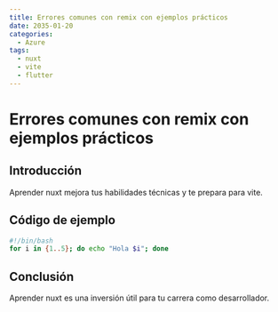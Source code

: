 ```yaml
---
title: Errores comunes con remix con ejemplos prácticos
date: 2035-01-20
categories:
  - Azure
tags:
  - nuxt
  - vite
  - flutter
---
```


# Errores comunes con remix con ejemplos prácticos

## Introducción

Aprender nuxt mejora tus habilidades técnicas y te prepara para vite.

## Código de ejemplo

```bash
#!/bin/bash
for i in {1..5}; do echo "Hola $i"; done
```

## Conclusión

Aprender nuxt es una inversión útil para tu carrera como desarrollador.